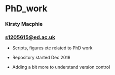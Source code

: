 # PhD_work

### Kirsty Macphie
### s1205615@ed.ac.uk

- Scripts, figures etc related to PhD work
- Repository started Dec 2018

- Adding a bit more to understand version control